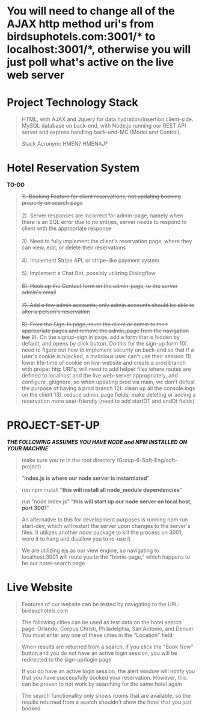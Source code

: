 # You will need to change all of the AJAX http method uri's from birdsuphotels.com:3001/* to localhost:3001/*, otherwise you will just poll what's active on the live web server

# Project Technology Stack

> HTML, with AJAX and Jquery for data hydration/insertion client-side. MySQL database on back-end, with Node.js running our REST API server and express handling back-end-MC (Model and Control).

> Stack Acronym: HMEN?
>                HMENAJ?

# Hotel Reservation System

**TO-DO**  

> ~~1). Booking Feature for client reservations, not updating booking properly on search page~~<br /><br />
> 2). Server responses are incorrect for admin-page, namely when there is an SQL error due to no entries, server needs to respond to client with
> the appropriate response<br /><br />
> 3). Need to fully implement the client's reservation page, where they can view, edit, or delete their reservations<br /><br />
> 4). Implement Stripe API, or stripe-like payment system<br /><br />
> 5). Implement a Chat Bot, possibly utilizing Dialogflow<br /><br />
> ~~6). Hook up the Contact form on the admin-page, to the server admin's email~~<br /><br />
> ~~7). Add a few admin accounts; only admin accounts should be able to alter a person's reservation~~<br /><br />
> ~~8). From the Sign-In page, route the client or admin to their appropriate pages and remove the admin_page from the navigation bar~~
> 9). On the signup-sign in page, add a form that is hidden by default, and opens by click button. Do this for the sign-up form
> 10). need to figure out how to implement security on back-end so that if a user's cookie is hijacked, a malicious user can't use their session
> 11). lower life-time of cookie on live-website and create a prod branch with proper http URI's; will need to add helper files where routes are defined
> to localhost and the live web-server appropriately, and configure .gitignore, so when updating prod via main, we don't defeat the purpose of having a prod branch
> 12). clean up all the console.logs on the client
> 13). reduce admin_page fields; make deleting or adding a reservation more user-friendly (need to add startDT and endDt fields)

# **PROJECT-SET-UP**

_**THE FOLLOWING ASSUMES YOU HAVE NODE and NPM INSTALLED ON YOUR MACHINE**_  

> make sure you're in the root directory (Group-6-Soft-Eng/soft-project)  

> "**index.js is where our node server is instantiated**"
  
> run npm install "**this will install all node_module dependencies**"    
  
> run "node index.js" "**this will start up our node server on local host, port 3001**"

> An alternative to this for development purposes is running npm run start-dev, which will restart the server upon changes to the server's files.
> It utilizes another node package to kill the process on 3001, were it to hang and disallow you to re-use it
  
> We are utilizing ejs as our view engine, so navigating to localhost:3001 will route you to the "home-page," which happens to be our hotel-search page

# Live Website

> Features of our website can be tested by navigating to the URL: birdsuphotels.com<br />
  
> The following cities can be used as test data on the hotel search page: Orlando, Corpus Christi, Philadelphia, San Antonio, and Denver.<br />
> You must enter any one of these cities in the "Location" field

> When results are returned from a search, if you click the "Book Now" button and you do not have an active login session, you will be redirected to the sign-up/login page<br />

> If you do have an active login session, the alert window will notify you that you have successfully booked your reservation. However, this can be proven to not work by searching for the same hotel again<br />

> The search functionality only shows rooms that are available, so the results returned from a search shouldn't show the hotel that you just booked
